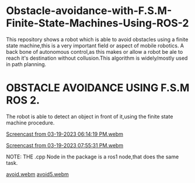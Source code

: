 # Obstacle-avoidance-with-F.S.M-Finite-State-Machines-Using-ROS-2
This repository shows a robot which is able to avoid obstacles using a finite state machine,this is a very important field or aspect of mobile robotics. A back bone of autonomous control,as this makes or allow a robot be ale to reach it's destination without collusion.This algorithm is widely/mostly used in path planning.


# OBSTACLE AVOIDANCE USING F.S.M ROS 2.
The robot is able to detect an object in front of it,using the finite state machine procedure.



[Screencast from 03-19-2023 06:14:19 PM.webm](https://user-images.githubusercontent.com/97457075/226195951-c09fc38c-e9b9-4504-93a7-262247213e6f.webm)

[Screencast from 03-19-2023 07:55:31 PM.webm](https://user-images.githubusercontent.com/97457075/226200771-dd0ef50d-85e2-4891-b23a-7a013f97dcdd.webm)

NOTE: THE .cpp Node in the package is a ros1 node,that does the same task.

[avoid.webm](https://user-images.githubusercontent.com/97457075/226737749-47f27146-1c86-4cce-8efc-7ec714f71df7.webm)
[avoid5.webm](https://user-images.githubusercontent.com/97457075/226737826-bb44243f-713a-4288-97c9-016a33cd61ca.webm)
